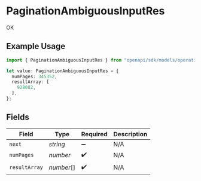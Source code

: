 # PaginationAmbiguousInputRes

OK

## Example Usage

```typescript
import { PaginationAmbiguousInputRes } from "openapi/sdk/models/operations";

let value: PaginationAmbiguousInputRes = {
  numPages: 345352,
  resultArray: [
    928082,
  ],
};
```

## Fields

| Field              | Type               | Required           | Description        |
| ------------------ | ------------------ | ------------------ | ------------------ |
| `next`             | *string*           | :heavy_minus_sign: | N/A                |
| `numPages`         | *number*           | :heavy_check_mark: | N/A                |
| `resultArray`      | *number*[]         | :heavy_check_mark: | N/A                |